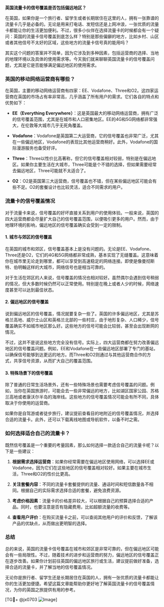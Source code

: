**英国流量卡的信号覆盖是否包括偏远地区？**

在英国，如果你是一个旅行者、留学生或者长期居住在这里的人，拥有一张靠谱的流量卡几乎是必备的。无论是用来打电话、发短信还是上网冲浪，一张优质的流量卡都能让你的生活更加便利。不过，很多小伙伴在选择流量卡的时候都会有一个疑问：英国的流量卡信号覆盖到底怎么样？特别是那些偏僻的地方，比如乡村、山区或者其他信号不太好的区域，这些地方的流量卡信号真的能用吗？

其实这个问题的答案并不简单，因为它涉及到多种因素，包括运营商的选择、当地的地理环境以及具体的使用需求等。今天我们就来聊聊英国流量卡的信号覆盖问题，尤其是它是否能够满足偏远地区的使用需求。

### 英国的移动网络运营商有哪些？

在英国，主要的移动网络运营商有四家：EE、Vodafone、Three和O2。这四家运营商在英国的市场占有率非常高，几乎涵盖了所有用户的需求。它们各自的特点和优势如下：

- **EE（Everything Everywhere）**：这是英国最大的移动网络运营商，拥有广泛的信号覆盖范围，尤其是在城市和人口密集地区。EE的4G和5G网络都非常强大，在伦敦等大城市几乎无死角覆盖。
  
- **Vodafone**：Vodafone是英国第二大运营商，它的信号覆盖也非常广泛，尤其在一些偏远地区，Vodafone的表现比其他运营商稍好。此外，Vodafone的国际漫游服务也备受好评。

- **Three**：Three以性价比高著称，但它的信号覆盖相对较弱，特别是在偏远地区。如果你主要生活在大城市，Three可能是个不错的选择，但如果需要经常去偏远地区，Three可能就不太适合了。

- **O2**：O2是英国第三大运营商，信号覆盖也不错，但在某些偏远地区可能会有些不足。O2的套餐设计也比较灵活，适合不同需求的用户。

### 流量卡的信号覆盖情况

对于流量卡来说，信号覆盖的好坏直接关系到用户的使用体验。一般来说，英国的四大运营商都会尽量扩大自己的信号覆盖范围，以便吸引更多的用户。然而，由于地理环境的影响，偏远地区的信号覆盖确实会受到一定的限制。

#### 1. 城市与郊区的信号覆盖

在英国的城市和郊区，信号覆盖基本上是没有问题的。无论是EE、Vodafone、Three还是O2，它们的4G和5G网络都非常成熟，基本实现了无缝覆盖。这意味着你在城市里无论走到哪里，都可以享受到高速稳定的网络连接。即使是像曼彻斯特、伯明翰这样的大城市，网络信号也是相当可靠的。

对于生活在郊区的人来说，信号覆盖的情况也相对较好。虽然偶尔会遇到信号稍弱的情况，但大多数时候仍然可以正常使用。特别是在晚上或者人少的时候，网络速度甚至可以达到最佳状态。

#### 2. 偏远地区的信号覆盖

说到偏远地区的信号覆盖，情况就要复杂一些了。英国的许多偏远地区，尤其是苏格兰高地、威尔士山区和英格兰北部的一些村庄，由于地形复杂、人口稀少，信号覆盖确实不如城市地区那么好。这些地方的信号可能会比较弱，甚至会出现断网的情况。

不过，这并不是说这些地方完全没有信号。实际上，四大运营商都在努力改善偏远地区的信号覆盖问题。例如，EE和Vodafone在一些偏远地区部署了专门的基站，以确保信号能够到达更远的地方。而Three和O2则通过与其他运营商合作的方式，共享信号资源，从而扩大自己的覆盖范围。

#### 3. 特殊场景下的信号覆盖

除了普通的日常生活场景外，还有一些特殊场景也需要考虑信号覆盖的问题。例如，当你在英国旅游时，可能会去一些非常偏远的地方，比如湖区国家公园、苏格兰高地或者康沃尔半岛的海岸线。这些地方的信号覆盖情况可能会有所不同，具体取决于你使用的运营商。

如果你是自驾游或者徒步旅行，建议提前查看目的地附近的信号覆盖情况，并选择合适的流量卡。此外，还可以下载离线地图或导航软件，以备不时之需。

### 如何选择适合自己的流量卡？

既然信号覆盖是一个重要的考量因素，那么如何选择一款适合自己的流量卡呢？以下是一些建议：

1. **根据需求选择运营商**：如果你经常需要在偏远地区使用网络，可以选择EE或Vodafone，因为它们在这些地区的信号覆盖相对较好。如果主要在城市生活，Three和O2的性价比更高。

2. **关注套餐内容**：不同的流量卡套餐提供的流量、通话时间和短信数量各不相同。根据自己的实际需求选择合适的套餐，避免浪费资源。

3. **考虑价格因素**：流量卡的价格差异较大，可以根据自己的预算选择合适的产品。同时，也要注意是否有隐藏费用，比如超额流量的收费等。

4. **查看用户评价**：在购买流量卡之前，可以查阅其他用户的评价和反馈，了解该产品的优缺点，从而做出更明智的选择。

### 总结

总的来说，英国的流量卡信号覆盖在城市和郊区是非常可靠的，但在偏远地区可能会有一些局限性。不过，随着技术的进步和运营商的努力，偏远地区的信号覆盖正在逐步改善。如果你计划前往英国的偏远地区旅行或生活，建议提前做好准备，选择合适的流量卡，并了解当地的信号覆盖情况。

无论你是旅行者、留学生还是长期居住在英国的人，拥有一张优质的流量卡都能让你的生活更加便捷。希望这篇文章能帮助你更好地了解英国流量卡的信号覆盖情况，为你的英国之旅提供有用的参考。

[TG💪+ @jx0703 ![Image](https://github.com/user-attachments/assets/dbca1d08-cadb-493c-b0ec-ad6f7a83f270)]